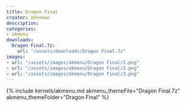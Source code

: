 ```yaml
---
title: Dragon Final
creator: Unknown
description: 
categories:
- akmenu
downloads:
  Dragon Final.7z:
    url: "/assets/downloads/Dragon Final.7z"
images:
- url: "/assets/images/akmenu/Dragon Final/1.png"
- url: "/assets/images/akmenu/Dragon Final/2.png"
- url: "/assets/images/akmenu/Dragon Final/3.png"
---
```


{% include kernels/akmenu.md akmenu_themeFile="Dragon Final.7z" akmenu_themeFolder="Dragon Final" %}
